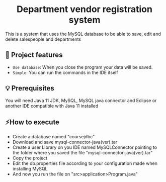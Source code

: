 <h1 align="center"> Department vendor registration system </h1>

This is a system that uses the MySQL database to be able to save, edit and delete salespeople and departments

## :hammer: Project features

- `Use database`: When you close the program your data will be saved.
- `Simple`: You can run the commands in the IDE itself

## :bulb: Prerequisites

You will need Java 11 JDK, MySQL, MySQL java connector and Eclipse or another IDE compatible with Java 11 installed

## ⚡How to execute

- Create a database named "coursejdbc"
- Download and save mysql-connector-java(ver).tar
- Create a user Library on you IDE named MySQLConnector pointing to the folder where you saved the file "mysql-connector-java(ver).tar"
- Copy the project
- Edit the db.properties file according to your configuration made when installing MySQL
- And now you run the file on "src>application>Program.java"
